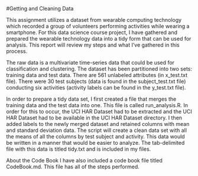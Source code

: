 #Getting and Cleaning Data

This assignment utilizes a dataset from wearable computing technology which recorded a group of volunteers performing activities while wearing a smartphone. For this data science course project, I have gathered and prepared the wearable technology data into a tidy form that can be used for analysis. This report will review my steps and what I’ve gathered in this process. 

The raw data is a multivariate time-series data that could be used for classification and clustering. The dataset has been partitioned into two sets: training data and test data. There are 561 unlabeled attributes (in x_test.txt file). There were 30 test subjects (data is found in the subject_test.txt file) conducting six activities (activity labels can be found in the y_test.txt file).

In order to prepare a tidy data set, I first created a file that merges the training data and the test data into one. This file is called run_analysis.R. In order for this to occur, the UCI HAR Dataset had to be extracted and the UCI HAR Dataset had to be available in the UCI HAR Dataset directory. I then added labels to the newly merged dataset and retained columns with mean and standard deviation data. The script will create a clean data set with all the means of all the columns by test subject and activity. This data would be written in a manner that would be easier to analyze. The tab-delimited file with this data is titled tidy.txt and is included in my files. 

About the Code Book
I have also included a code book file titled CodeBook.md. This file has all of the steps performed.
